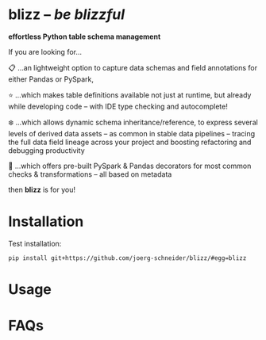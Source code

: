 blizz – _be blizzful_
=====================
**effortless Python table schema management**


If you are looking for…

:clipboard: …an lightweight option to capture data schemas and field annotations for either Pandas or PySpark,

:star: …which makes table definitions available not just at runtime, but already while developing code
– with IDE type checking and autocomplete!

:snowflake: …which allows dynamic schema inheritance/reference, to express several levels of derived data assets –
as common in stable data pipelines – tracing the full data field lineage across your project and boosting
refactoring and debugging productivity

:rocket: …which offers pre-built PySpark & Pandas decorators for most common checks & transformations – all based
on metadata

then **blizz** is for you!
# Installation
Test installation:

``pip install git+https://github.com/joerg-schneider/blizz/#egg=blizz``

# Usage

# FAQs
